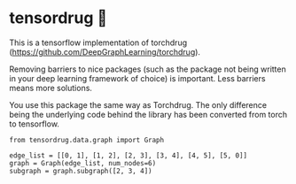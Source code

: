 # tensordrug :turtle:
This is a tensorflow implementation of torchdrug (https://github.com/DeepGraphLearning/torchdrug). 

Removing barriers to nice packages (such as the package not being written in your deep learning framework of choice) is important. Less barriers means more solutions.

You use this package the same way as Torchdrug. The only difference being the underlying code behind the library has been converted from torch to tensorflow.

```
from tensordrug.data.graph import Graph

edge_list = [[0, 1], [1, 2], [2, 3], [3, 4], [4, 5], [5, 0]]
graph = Graph(edge_list, num_nodes=6)
subgraph = graph.subgraph([2, 3, 4])

```
